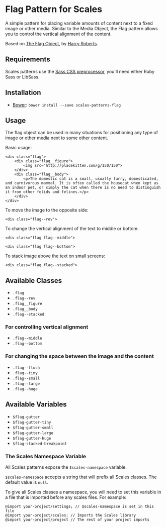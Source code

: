 # Flag Pattern for Scales

A simple pattern for placing variable amounts of content next to a fixed image or other media. Similar to the Media Object, the Flag pattern allows you to control the vertical alignment of the content.

Based on [The Flag Object](http://csswizardry.com/2013/05/the-flag-object/), by [Harry Roberts](https://twitter.com/csswizardry).

## Requirements

Scales patterns use the [Sass CSS preprocessor](http://sass-lang.com/), you'll need either Ruby Sass or LibSass.

## Installation

* [Bower](http://bower.io/): `bower install --save scales-patterns-flag`

## Usage
The flag object can be used in many situations for positioning any type of image or other media next to some other content.

Basic usage:
```
<div class="flag">
    <div class="flag__figure">
        <img src="http://placekitten.com/g/150/150">
    </div>
    <div class="flag__body">
        <p>The domestic cat is a small, usually furry, domesticated, and carnivorous mammal. It is often called the housecat when kept as an indoor pet, or simply the cat when there is no need to distinguish it from other felids and felines.</p>
    </div>
</div>
```

To move the image to the opposite side:
```
<div class="flag--rev">
```

To change the vertical alignment of the text to middle or bottom:
```
<div class="flag flag--middle">

<div class="flag flag--bottom">
```

To stack image above the text on small screens:
```
<div class="flag flag--stacked">
```

## Available Classes

* `.flag`
* `.flag--rev`
* `.flag__figure`
* `.flag__body`
* `.flag--stacked`

### For controlling vertical alignment
* `.flag--middle`
* `.flag--bottom`

### For changing the space between the image and the content
* `.flag--flush`
* `.flag--tiny`
* `.flag--small`
* `.flag--large`
* `.flag--huge`

## Available Variables

* `$flag-gutter`
* `$flag-gutter-tiny`
* `$flag-gutter-small`
* `$flag-gutter-large`
* `$flag-gutter-huge`
* `$flag-stacked-breakpoint`

### The Scales Namespace Variable
All Scales patterns expose the `$scales-namespace` variable.

`$scales-namespace` accepts a string that will prefix all Scales classes. The default value is `null`.

To give all Scales classes a namespace, you will need to set this variable in a file that is imported before any scales files. For example:

```
@import your-project/settings; // $scales-namespace is set in this file
@import your-project/scales; // Imports the Scales library
@import your-project/project // The rest of your project imports
```
